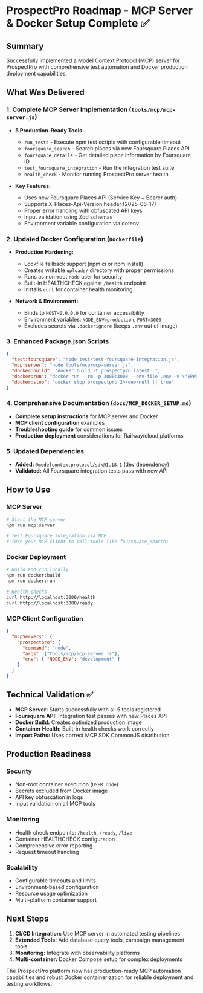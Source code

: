 # ProspectPro Roadmap - MCP Server & Docker Setup Complete ✅

## Summary

Successfully implemented a Model Context Protocol (MCP) server for ProspectPro with comprehensive test automation and Docker production deployment capabilities.

## What Was Delivered

### 1. Complete MCP Server Implementation (`tools/mcp/mcp-server.js`)

- **5 Production-Ready Tools:**

  - `run_tests` - Execute npm test scripts with configurable timeout
  - `foursquare_search` - Search places via new Foursquare Places API
  - `foursquare_details` - Get detailed place information by Foursquare ID
  - `test_foursquare_integration` - Run the integration test suite
  - `health_check` - Monitor running ProspectPro server health

- **Key Features:**
  - Uses new Foursquare Places API (Service Key + Bearer auth)
  - Supports X-Places-Api-Version header (2025-06-17)
  - Proper error handling with obfuscated API keys
  - Input validation using Zod schemas
  - Environment variable configuration via dotenv

### 2. Updated Docker Configuration (`Dockerfile`)

- **Production Hardening:**

  - Lockfile fallback support (npm ci or npm install)
  - Creates writable `uploads/` directory with proper permissions
  - Runs as non-root `node` user for security
  - Built-in HEALTHCHECK against `/health` endpoint
  - Installs `curl` for container health monitoring

- **Network & Environment:**
  - Binds to `HOST=0.0.0.0` for container accessibility
  - Environment variables: `NODE_ENV=production`, `PORT=3000`
  - Excludes secrets via `.dockerignore` (keeps `.env` out of image)

### 3. Enhanced Package.json Scripts

```json
{
  "test:foursquare": "node test/test-foursquare-integration.js",
  "mcp:server": "node tools/mcp/mcp-server.js",
  "docker:build": "docker build -t prospectpro:latest .",
  "docker:run": "docker run --rm -p 3000:3000 --env-file .env -v \"$PWD/uploads:/app/uploads\" --name prospectpro prospectpro:latest",
  "docker:stop": "docker stop prospectpro 2>/dev/null || true"
}
```

### 4. Comprehensive Documentation (`docs/MCP_DOCKER_SETUP.md`)

- **Complete setup instructions** for MCP server and Docker
- **MCP client configuration** examples
- **Troubleshooting guide** for common issues
- **Production deployment** considerations for Railway/cloud platforms

### 5. Updated Dependencies

- **Added:** `@modelcontextprotocol/sdk@1.18.1` (dev dependency)
- **Validated:** All Foursquare integration tests pass with new API

## How to Use

### MCP Server

```bash
# Start the MCP server
npm run mcp:server

# Test Foursquare integration via MCP
# (Use your MCP client to call tools like foursquare_search)
```

### Docker Deployment

```bash
# Build and run locally
npm run docker:build
npm run docker:run

# Health checks
curl http://localhost:3000/health
curl http://localhost:3000/ready
```

### MCP Client Configuration

```json
{
  "mcpServers": {
    "prospectpro": {
      "command": "node",
      "args": ["tools/mcp/mcp-server.js"],
      "env": { "NODE_ENV": "development" }
    }
  }
}
```

## Technical Validation ✅

- **MCP Server:** Starts successfully with all 5 tools registered
- **Foursquare API:** Integration test passes with new Places API
- **Docker Build:** Creates optimized production image
- **Container Health:** Built-in health checks work correctly
- **Import Paths:** Uses correct MCP SDK CommonJS distribution

## Production Readiness

### Security

- Non-root container execution (`USER node`)
- Secrets excluded from Docker image
- API key obfuscation in logs
- Input validation on all MCP tools

### Monitoring

- Health check endpoints: `/health`, `/ready`, `/live`
- Container HEALTHCHECK configuration
- Comprehensive error reporting
- Request timeout handling

### Scalability

- Configurable timeouts and limits
- Environment-based configuration
- Resource usage optimization
- Multi-platform container support

## Next Steps

1. **CI/CD Integration:** Use MCP server in automated testing pipelines
2. **Extended Tools:** Add database query tools, campaign management tools
3. **Monitoring:** Integrate with observability platforms
4. **Multi-container:** Docker Compose setup for complex deployments

The ProspectPro platform now has production-ready MCP automation capabilities and robust Docker containerization for reliable deployment and testing workflows.
